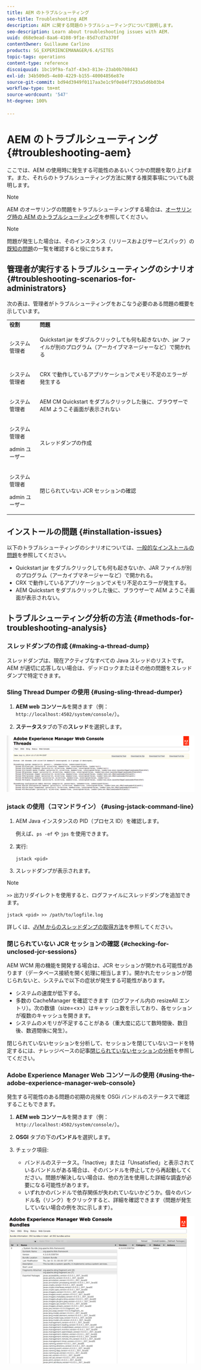 ```yaml
---
title: AEM のトラブルシューティング
seo-title: Troubleshooting AEM
description: AEM に関する問題のトラブルシューティングについて説明します。
seo-description: Learn about troubleshooting issues with AEM.
uuid: d68e9ead-8aa6-4108-9f1e-85d7cd7a370f
contentOwner: Guillaume Carlino
products: SG_EXPERIENCEMANAGER/6.4/SITES
topic-tags: operations
content-type: reference
discoiquuid: 1bc19f9a-fa3f-43e3-813e-23ab0b708d43
exl-id: 34b509d5-4e80-4229-b155-40004856e87e
source-git-commit: bd94d3949f0117aa3e1c9f0e84f7293a5d6b03b4
workflow-type: tm+mt
source-wordcount: '547'
ht-degree: 100%

---
```


# AEM のトラブルシューティング{#troubleshooting-aem}

ここでは、AEM の使用時に発生する可能性のあるいくつかの問題を取り上げます。また、それらのトラブルシューティング方法に関する推奨事項についても説明します。

>[!NOTE]
>
>AEM のオーサリングの問題をトラブルシューティングする場合は、[オーサリング時の AEM のトラブルシューティング](/help/sites-authoring/troubleshooting.md)を参照してください。

>[!NOTE]
>
>問題が発生した場合は、そのインスタンス（リリースおよびサービスパック）の[既知の問題](/help/release-notes/known-issues.md)の一覧を確認すると役に立ちます。

## 管理者が実行するトラブルシューティングのシナリオ {#troubleshooting-scenarios-for-administrators}

次の表は、管理者がトラブルシューティングをおこなう必要のある問題の概要を示しています。

<table> 
 <tbody> 
  <tr> 
   <td><strong>役割</strong></td> 
   <td><strong>問題 </strong></td> 
  </tr> 
  <tr> 
   <td>システム管理者</td> 
   <td><p>Quickstart jar をダブルクリックしても何も起きないか、jar ファイルが別のプログラム（アーカイブマネージャーなど）で開かれる</p> </td> 
  </tr> 
  <tr> 
   <td><p>システム管理者</p> </td> 
   <td><p>CRX で動作しているアプリケーションでメモリ不足のエラーが発生する</p> </td> 
  </tr> 
  <tr> 
   <td><p>システム管理者</p> </td> 
   <td><p>AEM CM Quickstart をダブルクリックした後に、ブラウザーで AEM ようこそ画面が表示されない</p> </td> 
  </tr> 
  <tr> 
   <td><p>システム管理者</p> <p>admin ユーザー</p> </td> 
   <td><p>スレッドダンプの作成</p> </td> 
  </tr> 
  <tr> 
   <td><p>システム管理者</p> <p>admin ユーザー</p> </td> 
   <td><p>閉じられていない JCR セッションの確認</p> </td> 
  </tr> 
 </tbody> 
</table>

## インストールの問題 {#installation-issues}

以下のトラブルシューティングのシナリオについては、[一般的なインストールの問題](/help/sites-deploying/troubleshooting.md#common-installation-issues)を参照してください。

* Quickstart jar をダブルクリックしても何も起きないか、JAR ファイルが別のプログラム（アーカイブマネージャーなど）で開かれる。
* CRX で動作しているアプリケーションでメモリ不足のエラーが発生する。
* AEM Quickstart をダブルクリックした後に、ブラウザーで AEM ようこそ画面が表示されない。

## トラブルシューティング分析の方法 {#methods-for-troubleshooting-analysis}

### スレッドダンプの作成 {#making-a-thread-dump}

スレッドダンプは、現在アクティブなすべての Java スレッドのリストです。AEM が適切に応答しない場合は、デッドロックまたはその他の問題をスレッドダンプで特定できます。

### Sling Thread Dumper の使用 {#using-sling-thread-dumper}

1. **AEM web コンソール**&#x200B;を開きます（例：`http://localhost:4502/system/console/`）。

1. **ステータス**&#x200B;タブの下の&#x200B;**スレッド**&#x200B;を選択します。

![screen_shot_2012-02-13at43925pm](assets/screen_shot_2012-02-13at43925pm.png)

### jstack の使用（コマンドライン） {#using-jstack-command-line}

1. AEM Java インスタンスの PID（プロセス ID）を確認します。

   例えば、`ps -ef` や `jps` を使用できます。

1. 実行:

   `jstack <pid>`

1. スレッドダンプが表示されます。

>[!NOTE]
>
>`>>` 出力リダイレクトを使用すると、ログファイルにスレッドダンプを追加できます。
>
>`jstack <pid> >> /path/to/logfile.log`

詳しくは、[JVM からのスレッドダンプの取得方法](https://helpx.adobe.com/cq/kb/TakeThreadDump.html)を参照してください。

### 閉じられていない JCR セッションの確認 {#checking-for-unclosed-jcr-sessions}

AEM WCM 用の機能を開発する場合は、JCR セッションが開かれる可能性があります（データベース接続を開く処理に相当します）。開かれたセッションが閉じられないと、システムで以下の症状が発生する可能性があります。

* システムの速度が低下する。
* 多数の CacheManager を確認できます（ログファイル内の resizeAll エントリ）。次の数値（size=&lt;x>）はキャッシュ数を示しており、各セッションが複数のキャッシュを開きます。
* システムのメモリが不足することがある（重大度に応じて数時間後、数日後、数週間後に発生）。

閉じられていないセッションを分析して、セッションを閉じていないコードを特定するには、ナレッジベースの記事[閉じられていないセッションの分析](https://helpx.adobe.com/jp/crx/kb/AnalyzeUnclosedSessions.html)を参照してください。

### Adobe Experience Manager Web コンソールの使用 {#using-the-adobe-experience-manager-web-console}

発生する可能性のある問題の初期の兆候を OSGi バンドルのステータスで確認することもできます。

1. **AEM web コンソール**&#x200B;を開きます（例：`http://localhost:4502/system/console/`）。

1. **OSGI** タブの下の&#x200B;**バンドル**&#x200B;を選択します。

1. チェック項目:

   * バンドルのステータス。「Inactive」または「Unsatisfied」と表示されているバンドルがある場合は、そのバンドルを停止してから再起動してください。問題が解決しない場合は、他の方法を使用した詳細な調査が必要になる可能性があります。
   * いずれかのバンドルで依存関係が失われていないかどうか。個々のバンドル名（リンク）をクリックすると、詳細を確認できます（問題が発生していない場合の例を次に示します）。

![screen_shot_2012-02-13at44706pm](assets/screen_shot_2012-02-13at44706pm.png)
